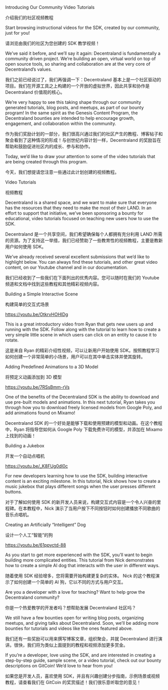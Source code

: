 ﻿Introducing Our Community Video Tutorials

介绍我们的社区视频教程

Start browsing instructional videos for the SDK, created by our community, just for you!

请浏览由我们的社区为您创建的 SDK 教学视频！

We’ve said it before, and we’ll say it again: Decentraland is fundamentally a community driven project. We’re building an open, virtual world on top of open source tools, so sharing and collaboration are at the very core of Decentraland’s values.

我们之前已经说过了，我们再强调一下：Decentraland 基本上是一个社区驱动的项目。我们在开源工具之上构建的一个开放的虚拟世界，因此共享和协作是 Decentraland 价值观的核心。

We’re very happy to see this taking shape through our community generated tutorials, blog posts, and meetups, as part of our bounty program! In the same spirit as the Genesis Content Program, the Decentraland bounties are intended to help encourage growth, engagement, and collaboration within the community.

作为我们奖励计划的一部分，我们很高兴通过我们的社区产生的教程、博客帖子和聚会看到了这种情况的形成！与创世纪内容计划一样，Decentraland 的奖励旨在帮助和鼓励促进社区内的成长、参与和协作。

Today, we’d like to draw your attention to some of the video tutorials that are being created through this program.

今天，我们想提请您注意一些通过此计划创建的视频教程。

Video Tutorials

视频教程

Decentraland is a shared space, and we want to make sure that everyone has the resources that they need to make the most of their LAND. In an effort to support that initiative, we’ve been sponsoring a bounty for educational, video tutorials focused on teaching new users how to use the SDK.

Decentraland 是一个共享空间，我们希望确保每个人都拥有充分利用 LAND 所需的资源。为了支持这一举措，我们已经赞助了一些教育性的视频教程，主要是教新用户如何使用 SDK。

We’ve already received several excellent submissions that we’d like to highlight below. You can always find these tutorials, and other great video content, on our Youtube channel and in our documentation.

我们已经收到了一些我们在下面列出的优秀内容。您可以随时在我们的 Youtube 频道和文档中找到这些教程和其他精彩视频内容。

Building a Simple Interactive Scene

构建简单的交互式场景

https://youtu.be/OtkrvHOHIDg


This is a great introductory video from Ryan that gets new users up and running with the SDK. Follow along with the tutorial to learn how to create a very simple little scene in which users can click on an entity to cause it to rotate.

这是来自 Ryan 的精彩介绍性视频，可以让新用户开始使用 SDK。按照教程学习如何创建一个非常简单的小场景，用户可以在其中单击实体并使其旋转。

Adding Predefined Animations to a 3D Model

将预定义动画添加到 3D 模型

https://youtu.be/7RSsBmm-rVs


One of the benefits of the Decentraland SDK is the ability to download and use pre-built models and animations. In this next tutorial, Ryan takes you through how you to download freely licensed models from Google Poly, and add animations found on Mixamo!

Decentraland SDK 的一个好处是能够下载和使用预建的模型和动画。在这个教程中，Ryan 将指导您如何从 Google Poly 下载免费许可的模型，并添加在 Mixamo 上找到的动画！

Building a Jukebox

开发一个自动点唱机

https://youtu.be/_K8FUg0dl0c


For new developers learning how to use the SDK, building interactive content is an exciting milestone. In this tutorial, Nick shows how to create a music jukebox that plays different songs when the user presses different buttons.

对于了解如何使用 SDK 的新开发人员来说，构建交互式内容是一个令人兴奋的里程碑。在本教程中，Nick 演示了当用户按下不同按钮时如何创建播放不同歌曲的音乐点唱机。

Creating an Artificially “Intelligent” Dog

设计一个人工“智能”的狗

https://youtu.be/61ppyctd-88


As you start to get more experienced with the SDK, you’ll want to begin building more complicated entities. This tutorial from Nick demonstrates how to create a simple AI dog that interacts with the user in different ways.

随着使用 SDK 经验增多，您将需要开始构建更复杂的实体。 Nick 的这个教程演示了如何创建一个简单的 AI 狗，它以不同的方式与用户交互。

Are you a developer with a love for teaching? Want to help grow the Decentraland community?

你是一个热爱教学的开发者吗？想帮助发展 Decentraland 社区吗？

We still have a few bounties open for writing blog posts, organizing meetups, and giving talks about Decentraland. Soon, we’ll be adding more bounties for tutorials and videos like the ones featured above.

我们还有一些奖励可以用来撰写博客文章，组织聚会，并就 Decentraland 进行演讲。很快，我们将为类似上面提到的教程和视频添加更多赏金。

If you’re a developer, love using the SDK, and are interested in creating a step-by-step guide, sample scene, or a video tutorial, check out our bounty descriptions on GitCoin! We’d love to hear from you!

如果您是开发人员，喜欢使用 SDK，并且有兴趣创建分步指南，示例场景或视频教程，请查看我们在 GitCoin 的奖赏描述！我们很乐意听取您的意见！